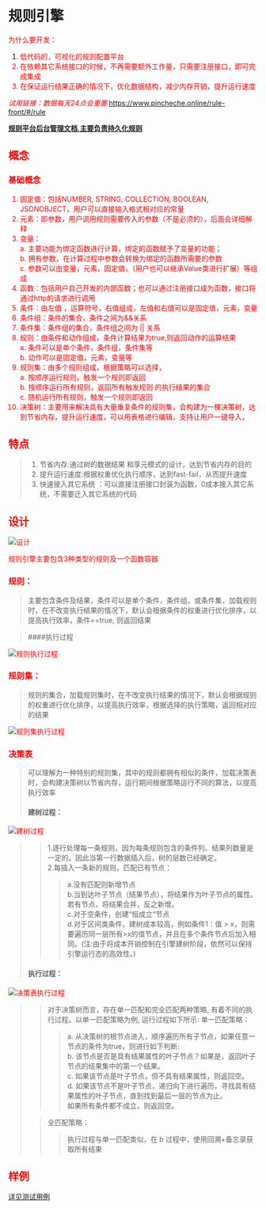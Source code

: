 # 规则引擎
<font color=red>为什么要开发：</font>
 1. <font color=red>低代码的，可视化的规则配置平台
 2. <font color=red >在依赖其它系统接口的时候，不再需要额外工作量，只需要注册接口，即可完成集成
 3. <font color=red >在保证运行结果正确的情况下，优化数据结构，减少内存开销，提升运行速度

*试用链接：数据每天24点会重置* https://www.pincheche.online/rule-front/#/rule

**[规则平台后台管理文档,主要负责持久化规则](https://github.com/zjb-it/rule-platform-server/blob/master/README.md)**

## 概念
### 基础概念
1. 固定值：包括NUMBER, STRING, COLLECTION,
    BOOLEAN, JSONOBJECT，用户可以直接输入格式相对应的常量
2. 元素：即参数，用户调用规则需要传入的参数（不是必须的），后面会详细解释
3. 变量：  
a. 主要功能为绑定函数进行计算，绑定的函数赋予了变量的功能；  
b. 拥有参数，在计算过程中参数会转换为绑定的函数所需要的参数  
c. 参数可以由变量，元素，固定值，（用户也可以继承Value类进行扩展）等组成  
4. 函数：包括用户自己开发的内部函数；也可以通过注册接口成为函数，接口将通过http的请求进行调用
5. 条件：由左值 ，运算符号，右值组成，左值和右值可以是固定值，元素，变量
6. 条件组：条件的集合，条件之间为&&关系
7. 条件集：条件组的集合，条件组之间为 || 关系
8. 规则：由条件和动作组成，条件计算结果为true,则返回动作的运算结果  
 	 a. 条件可以是单个条件，条件组，条件集等  
 	 b. 动作可以是固定值，元素，变量等  
9. 规则集：由多个规则组成，根据策略可以选择，  
    a. 按顺序运行规则，触发一个规则即返回  
 	b. 按顺序运行所有规则，返回所有触发规则 的执行结果的集合  
 	c. 随机运行所有规则，触发一个规则即返回  
10.  决策树：主要用来解决具有大量重复条件的规则集，会构建为一棵决策树，达到节省内存，提升运行速度，可以用表格进行编辑，支持让用户一键导入， 
 

## 特点

 >1. 节省内存:通过树的数据结果 和享元模式的设计，达到节省内存的目的
 >2. 提升运行速度:根据权重优化执行顺序，达到fast-fail，从而提升速度
 >3. 快速接入其它系统 ：可以直接注册接口封装为函数，0成本接入其它系统，不需要迁入其它系统的代码 

## 设计
![设计](https://github.com/zjb-it/rule-engine/blob/master/screenshot/design.jpg)

规则引擎主要包含3种类型的规则及一个函数容器

### 规则：
>主要包含条件及结果，条件可以是单个条件，条件组，或条件集，加载规则时，在不改变执行结果的情况下，默认会根据条件的权重进行优化排序，以提高执行效率，条件==true, 则返回结果

>####执行过程

![规则执行过程](https://github.com/zjb-it/rule-engine/blob/master/screenshot/runRule.png)
 
### 规则集：
>规则的集合，加载规则集时，在不改变执行结果的情况下，默认会根据规则的权重进行优化排序，以提高执行效率，根据选择的执行策略，返回相对应的结果

![规则集执行过程](https://github.com/zjb-it/rule-engine/blob/master/screenshot/runRuleSet.png)

### 决策表
>可以理解为一种特别的规则集，其中的规则都拥有相似的条件，加载决策表时，会构建决策树以节省内存，运行期间根据策略运行不同的算法，以提高执行效率
>#### 建树过程：

![建树过程](https://github.com/zjb-it/rule-engine/blob/master/screenshot/buildtree.png)

>>1.逐行处理每一条规则，因为每条规则包含的条件列、结果列数量是一定的。因此当第一行数据插入后，树的层数已经确定。  
>>2.每插入一条新的规则，匹配已有节点：  
>>>a.没有匹配则新增节点  
>>>b.当到达叶子节点（结果节点），将结果作为叶子节点的属性。若有节点，将结果合并，反之新增。  
>>>c.对于空条件，创建“恒成立“节点  
>>>	d.对于区间类条件，建树成本较高，例如条件1：值 > x，则需要遍历同一层所有>x的值节点，并且在多个条件节点后加入相同。(注:由于将成本开销控制在引擎建树阶段，依然可以保持引擎运行态的高效性。)  
>#### 执行过程：

![决策表执行过程](https://github.com/zjb-it/rule-engine/blob/master/screenshot/runDecision.png)

>>
>>对于决策树而言，存在单一匹配和完全匹配两种策略, 有着不同的执行过程。以单一匹配策略为例, 运行过程如下所示:
>>单一匹配策略：  
>>>a. 从决策树的根节点进入，顺序遍历所有子节点，如果任意一节点的条件为true，则进行如下判断:  
>>>b. 该节点是否是具有结果属性的叶子节点？如果是，返回叶子节点的结果集中的第一个结果。  
>>>c. 如果该节点是叶子节点，但不具有结果属性，则返回空。  
>>>d. 如果该节点不是叶子节点，递归向下进行遍历，寻找具有结果属性的叶子节点，直到找到最后一层的节点为止。  
>>>如果所有条件都不成立，则返回空。
>
>>全匹配策略：
>>>执行过程与单一匹配类似，在 b 过程中，使用回溯+备忘录获取所有结果
 

## 样例

[详见测试用例](https://github.com/zjb-it/rule-engine/tree/master/src/test/java/com/zjb/ruleengine)
